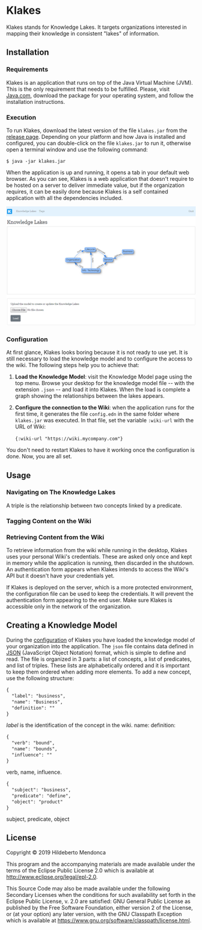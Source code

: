# Klakes

Klakes stands for Knowledge Lakes. It targets organizations interested in mapping their knowledge in consistent "lakes" of information.

## Installation

### Requirements

Klakes is an application that runs on top of the Java Virtual Machine (JVM). This is the only requirement that needs to be fulfilled. Please, visit [Java.com][2], download the package for your operating system, and follow the installation instructions.

### Execution

To run Klakes, download the latest version of the file `klakes.jar` from the [release page](https://github.com/htmfilho/klakes/releases). Depending on your platform and how Java is installed and configured, you can double-click on the file `klakes.jar` to run it, otherwise open a terminal window and use the following command:

    $ java -jar klakes.jar

When the application is up and running, it opens a tab in your default web browser. As you can see, Klakes is a web application that doesn't require to be hosted on a server to deliver immediate value, but if the organization requires, it can be easily done because Klakes is a self contained application with all the dependencies included.

![Screenshot](screenshot.png)

### Configuration

At first glance, Klakes looks boring because it is not ready to use yet. It is still necessary to load the knowledge model and to configure the access to the wiki. The following steps help you to achieve that:

1. **Load the Knowledge Model**: visit the Knowledge Model page using the top menu. Browse your desktop for the knowledge model file -- with the extension    `.json` -- and load it into Klakes. When the load is complete a graph showing   the relationships between the lakes appears.

2. **Configure the connection to the Wiki**: when the application runs for the first time, it generates the file `config.edn` in the same folder where `klakes.jar` was executed. In that file, set the variable `:wiki-url` with the URL of Wiki:

   `{:wiki-url "https://wiki.mycompany.com"}`

You don't need to restart Klakes to have it working once the configuration is done. Now, you are all set.

## Usage

### Navigating on The Knowledge Lakes

A triple is the relationship between two concepts linked by a predicate.

### Tagging Content on the Wiki

### Retrieving Content from the Wiki

To retrieve information from the wiki while running in the desktop, Klakes uses your personal Wiki's credentials. These are asked only once and kept in memory while the application is running, then discarded in the shutdown. An authentication form appears when Klakes intends to access the Wiki's API but it doesn't have your credentials yet.

If Klakes is deployed on the server, which is a more protected environment, the configuration file can be used to keep the credentials. It will prevent the authentication form appearing to the end user. Make sure Klakes is accessible only in the network of the organization.

## Creating a Knowledge Model

During the [configuration](#configuration) of Klakes you have loaded the knowledge model of your organization into the application. The `json` file contains data defined in [JSON][3] (JavaScript Object Notation) format, which is simple to define and read. The file is organized in 3 parts: a list of concepts, a list of predicates, and list of triples. These lists are alphabetically ordered and it is important to keep them ordered when adding more elements. To add a new concept, use the following structure:

    {
      "label": "business",
      "name": "Business",
      "definition": ""
    }

*label* is the identification of the concept in the wiki.
name:
definition:


    {
      "verb": "bound",
      "name": "bounds",
      "influence": ""
    }

verb, name, influence.

    {
      "subject": "business",
      "predicate": "define",
      "object": "product"
    }

subject, predicate, object

## License

Copyright © 2019 Hildeberto Mendonca

This program and the accompanying materials are made available under the terms of the Eclipse Public License 2.0 which is available at http://www.eclipse.org/legal/epl-2.0.

This Source Code may also be made available under the following Secondary Licenses when the conditions for such availability set forth in the Eclipse Public License, v. 2.0 are satisfied: GNU General Public License as published by the Free Software Foundation, either version 2 of the License, or (at your option) any later version, with the GNU Classpath Exception which is available at https://www.gnu.org/software/classpath/license.html.

[1]: http://localhost:3000/lakes
[2]: https://www.java.com/en/download/manual.jsp
[3]: https://json.org